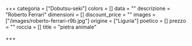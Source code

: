 +++
categoria = ["Dobutsu-seki"]
colors = []
data = ""
descrizione = "Roberto Ferrari"
dimensioni = []
discount_price = ""
images = ["/images/roberto-ferrari-r9b.jpg"]
origine = ["Liguria"]
poetico = []
prezzo = ""
roccia = []
title = "pietra animale"

+++
